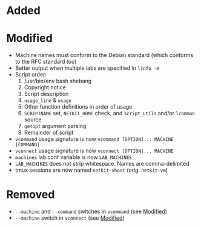 # Added

# Modified
- Machine names must conform to the Debian standard (which conforms to the RFC standard too)
- Better output when multiple labs are specified in `linfo -m`
- Script order:
    1. /usr/bin/env bash shebang
    2. Copyright notice
    3. Script description
    4. `usage_line` & `usage`
    5. Other function definitions in order of usage
    6. `SCRIPTNAME` set, `NETKIT_HOME` check, and `script_utils` and/or `lcommon` source
    7. `getopt` argument parsing
    8. Remainder of script
- `vcommand` usage signature is now `vcommand [OPTION]... MACHINE [COMMAND]`
- `vconnect` usage signature is now `vconnect [OPTION]... MACHINE`
- `machines` lab.conf variable is now `LAB_MACHINES`
- `LAB_MACHINES` does not strip whitespace. Names are comma-delimited
- tmux sessions are now named `netkit-vhost` (orig. `netkit-vm`)

# Removed
- `--machine` and `--command` switches in `vcommand` (see [Modified](#modified))
- `--machine` switch in `vconnect` (see [Modified](#modified))

